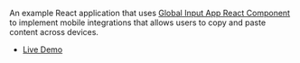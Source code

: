 An example React application that uses [Global Input App React Component](https://github.com/global-input/global-input-react) to implement mobile integrations that allows users to copy and paste content across devices.

* [Live Demo](https://globalinput.co.uk/global-input-app/content-transfer)
